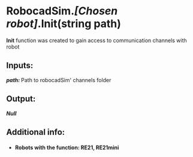 
<h1> RobocadSim.<em>[Chosen robot]</em>.Init(string path)  </h1>
  
<strong>Init</strong> function was created to gain access to communication channels with robot
  
<h2><strong> Inputs: </strong></h2> 
<strong><em>path: </em></strong>Path to robocadSim' channels folder  
  
<h2><strong> Output: </strong></h2>
<strong><em>Null</em></strong> 

<h2><strong> Additional info: </strong></h2>
<ul>
<li><h4>Robots with the function: RE21, RE21mini</h4></li>
</ul>
